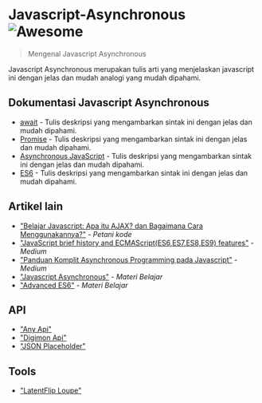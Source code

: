 # Javascript-Asynchronous ![Awesome](https://cdn.rawgit.com/sindresorhus/awesome/d7305f38d29fed78fa85652e3a63e154dd8e8829/media/badge.svg)

> Mengenal Javascript Asynchronous

Javascript Asynchronous merupakan tulis arti yang menjelaskan javascript ini dengan jelas dan mudah analogi yang mudah dipahami.

## Dokumentasi Javascript Asynchronous

- [await](https://developer.mozilla.org/en-US/docs/Web/JavaScript/Reference/Operators/await) - Tulis deskripsi yang mengambarkan sintak ini dengan jelas dan mudah dipahami.
- [Promise](https://developer.mozilla.org/en-US/docs/Web/JavaScript/Reference/Global_Objects/Promise) - Tulis deskripsi yang mengambarkan sintak ini dengan jelas dan mudah dipahami.
- [Asynchronous JavaScript](https://developer.mozilla.org/en-US/docs/Learn/JavaScript/Asynchronous) - Tulis deskripsi yang mengambarkan sintak ini dengan jelas dan mudah dipahami.
- [ES6](https://www.w3schools.com/js/js_es6.asp) - Tulis deskripsi yang mengambarkan sintak ini dengan jelas dan mudah dipahami.




## Artikel lain

- ["Belajar Javascript: Apa itu AJAX? dan Bagaimana Cara Menggunakannya?"](https://www.petanikode.com/javascript-ajax/) - _Petani kode_
- ["JavaScript brief history and ECMAScript(ES6,ES7,ES8,ES9) features"](https://medium.com/@madasamy/javascript-brief-history-and-ecmascript-es6-es7-es8-features-673973394df4) - _Medium_
- ["Panduan Komplit Asynchronous Programming pada Javascript"](https://medium.com/coderupa/panduan-komplit-asynchronous-programming-pada-javascript-part-1-fca22279c056) - _Medium_
- ["Javascript Asynchronous"](https://studentutac-my.sharepoint.com/:p:/r/personal/041214065_ecampus_ut_ac_id/_layouts/15/Doc.aspx?sourcedoc=%7B33010157-8ECB-4ECA-8445-C7CE287FF990%7D&file=Javascript%20-%20Asynchronous.pptx&action=edit&mobileredirect=true) - _Materi Belajar_
- ["Advanced ES6"](https://studentutac-my.sharepoint.com/:p:/r/personal/041214065_ecampus_ut_ac_id/_layouts/15/Doc.aspx?sourcedoc=%7B9630E678-84FB-460A-8A55-7AFC0D5DC202%7D&file=Advanced%20ES6.pptx&action=edit&mobileredirect=true) - _Materi Belajar_

## API

- ["Any Api"](https://any-api.com/) 
- ["Digimon Api"](https://digimon-api.vercel.app/) 
- ["JSON Placeholder"](https://jsonplaceholder.typicode.com/) 


## Tools
- ["LatentFlip Loupe"](http://latentflip.com/loupe/) 












